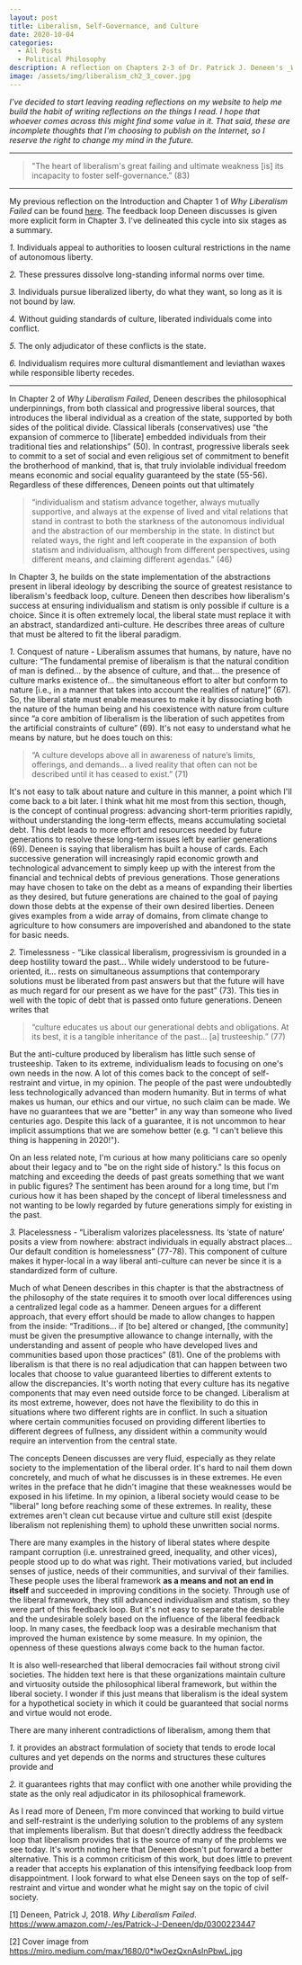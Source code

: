 ```yaml
---
layout: post
title: Liberalism, Self-Governance, and Culture
date: 2020-10-04
categories:
  - All Posts
  - Political Philosophy
description: A reflection on Chapters 2-3 of Dr. Patrick J. Deneen's _Why Liberalism Failed_ (2018).
image: /assets/img/liberalism_ch2_3_cover.jpg
---
```


*I've decided to start leaving reading reflections on my website to help me build the habit of writing reflections on the things I read. I hope that whoever comes across this might find some value in it. That said, these are incomplete thoughts that I'm choosing to publish on the Internet, so I reserve the right to change my mind in the future.*

---

> "The heart of liberalism's great failing and ultimate weakness [is] its incapacity to foster self-governance.” (83)

---

My previous reflection on the Introduction and Chapter 1 of _Why Liberalism Failed_ can be found [here](http://www.hamzahkhan.me/2020/10/01/why-liberalism-failed-intro-ch1/). The feedback loop Deneen discusses is given more explicit form in Chapter 3. I've delineated this cycle into six stages as a summary.

*1.* Individuals appeal to authorities to loosen cultural restrictions in the name of autonomous liberty.

*2.* These pressures dissolve long-standing informal norms over time.

*3.* Individuals pursue liberalized liberty, do what they want, so long as it is not bound by law.

*4.* Without guiding standards of culture, liberated individuals come into conflict.

*5.* The only adjudicator of these conflicts is the state.

*6.* Individualism requires more cultural dismantlement and leviathan waxes while responsible liberty recedes.

---

In Chapter 2 of _Why Liberalism Failed_, Deneen describes the philosophical underpinnings, from both classical and progressive liberal sources, that introduces the liberal individual as a creation of the state, supported by both sides of the political divide. Classical liberals (conservatives) use “the expansion of commerce to [liberate] embedded individuals from their traditional ties and relationships” (50). In contrast, progressive liberals seek to commit to a set of social and even religious set of commitment to benefit the brotherhood of mankind, that is, that truly inviolable individual freedom means economic and social equality guaranteed by the state (55-56). Regardless of these differences, Deneen points out that ultimately

> “individualism and statism advance together, always mutually supportive, and always at the expense of lived and vital relations that stand in contrast to both the starkness of the autonomous individual and the abstraction of our membership in the state. In distinct but related ways, the right and left cooperate in the expansion of both statism and individualism, although from different perspectives, using different means, and claiming different agendas.” (46)

In Chapter 3, he builds on the state implementation of the abstractions present in liberal ideology by describing the source of greatest resistance to liberalism's feedback loop, culture. Deneen then describes how liberalism's success at ensuring individualism and statism is only possible if culture is a choice. Since it is often extremely local, the liberal state must replace it with an abstract, standardized anti-culture. He describes three areas of culture that must be altered to fit the liberal paradigm.

*1.* Conquest of nature - Liberalism assumes that humans, by nature, have no culture: “The fundamental premise of liberalism is that the natural condition of man is defined... by the absence of culture, and that... the presence of culture marks existence of... the simultaneous effort to alter but conform to nature [i.e., in a manner that takes into account the realities of nature]” (67). So, the liberal state must enable measures to make it by dissociating both the nature of the human being and his coexistence with nature from culture since “a core ambition of liberalism is the liberation of such appetites from the artificial constraints of culture” (69). It's not easy to understand what he means by nature, but he does touch on this: 

> “A culture develops above all in awareness of nature’s limits, offerings, and demands... a lived reality that often can not be described until it has ceased to exist.” (71)

It's not easy to talk about nature and culture in this manner, a point which I'll come back to a bit later. I think what hit me most from this section, though, is the concept of continual progress: advancing short-term priorities rapidly, without understanding the long-term effects, means accumulating societal debt. This debt leads to more effort and resources needed by future generations to resolve these long-term issues left by earlier generations (69). Deneen is saying that liberalism has built a house of cards. Each successive generation will increasingly rapid economic growth and technological advancement to simply keep up with the interest from the financial and technical debts of previous generations. Those generations may have chosen to take on the debt as a means of expanding their liberties as they desired, but future generations are chained to the goal of paying down those debts at the expense of their own desired liberties. Deneen gives examples from a wide array of domains, from climate change to agriculture to how consumers are impoverished and abandoned to the state for basic needs.

*2.* Timelessness - “Like classical liberalism, progressivism is grounded in a deep hostility toward the past... While widely understood to be future-oriented, it... rests on simultaneous assumptions that contemporary solutions must be liberated from past answers but that the future will have as much regard for our present as we have for the past” (73). This ties in well with the topic of debt that is passed onto future generations. Deneen writes that 

> “culture educates us about our generational debts and obligations. At its best, it is a tangible inheritance of the past... [a] trusteeship.” (77)

But the anti-culture produced by liberalism has little such sense of trusteeship. Taken to its extreme, individualism leads to focusing on one's own needs in the now. A lot of this comes back to the concept of self-restraint and virtue, in my opinion. The people of the past were undoubtedly less technologically advanced than modern humanity. But in terms of what makes us human, our ethics and our virtue, no such claim can be made. We have no guarantees that we are "better" in any way than someone who lived centuries ago. Despite this lack of a guarantee, it is not uncommon to hear implicit assumptions that we are somehow better (e.g. "I can't believe this thing is happening in 2020!").

On an less related note, I'm curious at how many politicians care so openly about their legacy and to "be on the right side of history." Is this focus on matching and exceeding the deeds of past greats something that we want in public figures? The sentiment has been around for a long time, but I'm curious how it has been shaped by the concept of liberal timelessness and not wanting to be lowly regarded by future generations simply for existing in the past.

*3.* Placelessness - “Liberalism valorizes placelessness. Its ‘state of nature’ posits a view from nowhere: abstract individuals in equally abstract places... Our default condition is homelessness” (77-78). This component of culture makes it hyper-local in a way liberal anti-culture can never be since it is a standardized form of culture.

Much of what Deneen describes in this chapter is that the abstractness of the philosophy of the state requires it to smooth over local differences using a centralized legal code as a hammer. Deneen argues for a different approach, that every effort should be made to allow changes to happen from the inside: “Traditions... if [to be] altered or changed, [the community] must be given the presumptive allowance to change internally, with the understanding and assent of people who have developed lives and communities based upon those practices” (81). One of the problems with liberalism is that there is no real adjudication that can happen between two locales that choose to value guaranteed liberties to different extents to allow the discrepancies. It's worth noting that every culture has its negative components that may even need outside force to be changed. Liberalism at its most extreme, however, does not have the flexibility to do this in situations where two different rights are in conflict. In such a situation where certain communities focused on providing different liberties to different degrees of fullness, any dissident within a community would require an intervention from the central state.

The concepts Deneen discusses are very fluid, especially as they relate society to the implementation of the liberal order. It's hard to nail them down concretely, and much of what he discusses is in these extremes. He even writes in the preface that he didn't imagine that these weaknesses would be exposed in his lifetime. In my opinion, a liberal society would cease to be "liberal" long before reaching some of these extremes. In reality, these extremes aren't clean cut because virtue and culture still exist (despite liberalism not replenishing them) to uphold these unwritten social norms.

There are many examples in the history of liberal states where despite rampant corruption (i.e. unrestrained greed, inequality, and other vices), people stood up to do what was right. Their motivations varied, but included senses of justice, needs of their communities, and survival of their families. These people uses the liberal framework **as a means and not an end in itself** and succeeded in improving conditions in the society. Through use of the liberal framework, they still advanced individualism and statism, so they were part of this feedback loop. But it's not easy to separate the desirable and the undesirable solely based on the influence of the liberal feedback loop. In many cases, the feedback loop was a desirable mechanism that improved the human existence by some measure. In my opinion, the openness of these questions always come back to the human factor.

It is also well-researched that liberal democracies fail without strong civil societies. The hidden text here is that these organizations maintain culture and virtuosity outside the philosophical liberal framework, but within the liberal society. I wonder if this just means that liberalism is the ideal system for a hypothetical society in which it could be guaranteed that social norms and virtue would not erode.

There are many inherent contradictions of liberalism, among them that

*1.* it provides an abstract formulation of society that tends to erode local cultures and yet depends on the norms and structures these cultures provide and

*2.* it guarantees rights that may conflict with one another while providing the state as the only real adjudicator in its philosophical framework.

As I read more of Deneen, I'm more convinced that working to build virtue and self-restraint is the underlying solution to the problems of any system that implements liberalism. But that doesn't directly address the feedback loop that liberalism provides that is the source of many of the problems we see today. It's worth noting here that Deneen doesn't put forward a better alternative. This is a common criticism of this work, but does little to prevent a reader that accepts his explanation of this intensifying feedback loop from disappointment. I look forward to what else Deneen says on the top of self-restraint and virtue and wonder what he might say on the topic of civil society.


[1] Deneen, Patrick J, 2018. _Why Liberalism Failed_. https://www.amazon.com/-/es/Patrick-J-Deneen/dp/0300223447

[2] Cover image from https://miro.medium.com/max/1680/0*lwOezQxnAslnPbwL.jpg

